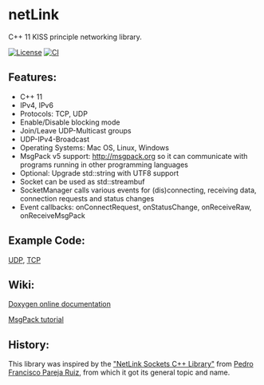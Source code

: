 # netLink

C++ 11 KISS principle networking library.

[![License](https://img.shields.io/badge/License-GPLv3-brightgreen.svg)](https://www.gnu.org/licenses/gpl-3.0.en.html)
[![CI](https://github.com/lichtso/netLink/actions/workflows/actions.yml/badge.svg)](https://github.com/Lichtso/netLink/actions/workflows/actions.yml)

## Features:
* C++ 11
* IPv4, IPv6
* Protocols: TCP, UDP
* Enable/Disable blocking mode
* Join/Leave UDP-Multicast groups
* UDP-IPv4-Broadcast
* Operating Systems: Mac OS, Linux, Windows
* MsgPack v5 support: http://msgpack.org so it can communicate with programs running in other programming languages
* Optional: Upgrade std::string with UTF8 support
* Socket can be used as std::streambuf
* SocketManager calls various events for (dis)connecting, receiving data, connection requests and status changes
* Event callbacks: onConnectRequest, onStatusChange, onReceiveRaw, onReceiveMsgPack

## Example Code:
[UDP](https://github.com/Lichtso/netLink/blob/master/src/examples/udp.cpp),
[TCP](https://github.com/Lichtso/netLink/blob/master/src/examples/tcp.cpp)

## Wiki:
[Doxygen online documentation](http://lichtso.github.io/netLink/doc/annotated.html)

[MsgPack tutorial](https://github.com/Lichtso/netLink/wiki/MsgPack)

## History:
This library was inspired by the ["NetLink Sockets C++ Library"](https://sourceforge.net/projects/netlinksockets/files/release/1.0.0-pre-3/) from [Pedro Francisco Pareja Ruiz](https://github.com/PedroPareja), from which it got its general topic and name.
